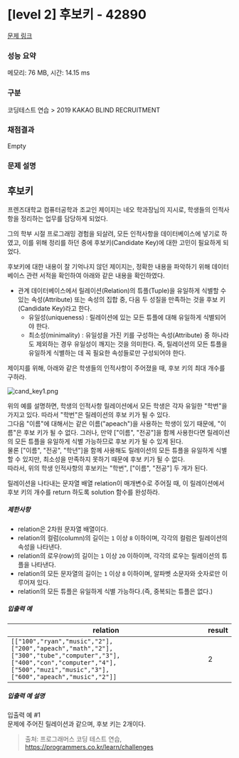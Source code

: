 # [level 2] 후보키 - 42890 

[문제 링크](https://school.programmers.co.kr/learn/courses/30/lessons/42890) 

### 성능 요약

메모리: 76 MB, 시간: 14.15 ms

### 구분

코딩테스트 연습 > 2019 KAKAO BLIND RECRUITMENT

### 채점결과

Empty

### 문제 설명

<h2>후보키</h2>

<p>프렌즈대학교 컴퓨터공학과 조교인 제이지는 네오 학과장님의 지시로, 학생들의 인적사항을 정리하는 업무를 담당하게 되었다.</p>

<p>그의 학부 시절 프로그래밍 경험을 되살려, 모든 인적사항을 데이터베이스에 넣기로 하였고, 이를 위해 정리를 하던 중에 후보키(Candidate Key)에 대한 고민이 필요하게 되었다.</p>

<p>후보키에 대한 내용이 잘 기억나지 않던 제이지는, 정확한 내용을 파악하기 위해 데이터베이스 관련 서적을 확인하여 아래와 같은 내용을 확인하였다.</p>

<ul>
<li>관계 데이터베이스에서 릴레이션(Relation)의 튜플(Tuple)을 유일하게 식별할 수 있는 속성(Attribute) 또는 속성의 집합 중, 다음 두 성질을 만족하는 것을 후보 키(Candidate Key)라고 한다.

<ul>
<li>유일성(uniqueness) : 릴레이션에 있는 모든 튜플에 대해 유일하게 식별되어야 한다.</li>
<li>최소성(minimality) : 유일성을 가진 키를 구성하는 속성(Attribute) 중 하나라도 제외하는 경우 유일성이 깨지는 것을 의미한다. 즉, 릴레이션의 모든 튜플을 유일하게 식별하는 데 꼭 필요한 속성들로만 구성되어야 한다.</li>
</ul></li>
</ul>

<p>제이지를 위해, 아래와 같은 학생들의 인적사항이 주어졌을 때, 후보 키의 최대 개수를 구하라.</p>

<p><img src="https://grepp-programmers.s3.amazonaws.com/files/production/f1a3a40ede/005eb91e-58e5-4109-9567-deb5e94462e3.jpg" title="" alt="cand_key1.png"></p>

<p>위의 예를 설명하면, 학생의 인적사항 릴레이션에서 모든 학생은 각자 유일한 "학번"을 가지고 있다. 따라서 "학번"은 릴레이션의 후보 키가 될 수 있다.<br>
그다음 "이름"에 대해서는 같은 이름("apeach")을 사용하는 학생이 있기 때문에, "이름"은 후보 키가 될 수 없다. 그러나, 만약 ["이름", "전공"]을 함께 사용한다면 릴레이션의 모든 튜플을 유일하게 식별 가능하므로 후보 키가 될 수 있게 된다.<br>
물론 ["이름", "전공", "학년"]을 함께 사용해도 릴레이션의 모든 튜플을 유일하게 식별할 수 있지만, 최소성을 만족하지 못하기 때문에 후보 키가 될 수 없다.<br>
따라서, 위의 학생 인적사항의 후보키는 "학번", ["이름", "전공"] 두 개가 된다.</p>

<p>릴레이션을 나타내는 문자열 배열 relation이 매개변수로 주어질 때, 이 릴레이션에서 후보 키의 개수를 return 하도록 solution 함수를 완성하라.</p>

<h5>제한사항</h5>

<ul>
<li>relation은 2차원 문자열 배열이다.</li>
<li>relation의 컬럼(column)의 길이는 <code>1</code> 이상 <code>8</code> 이하이며, 각각의 컬럼은 릴레이션의 속성을 나타낸다.</li>
<li>relation의 로우(row)의 길이는 <code>1</code> 이상 <code>20</code> 이하이며, 각각의 로우는 릴레이션의 튜플을 나타낸다.</li>
<li>relation의 모든 문자열의 길이는 <code>1</code> 이상 <code>8</code> 이하이며, 알파벳 소문자와 숫자로만 이루어져 있다.</li>
<li>relation의 모든 튜플은 유일하게 식별 가능하다.(즉, 중복되는 튜플은 없다.)</li>
</ul>

<h5>입출력 예</h5>
<table class="table">
        <thead><tr>
<th>relation</th>
<th>result</th>
</tr>
</thead>
        <tbody><tr>
<td><code>[["100","ryan","music","2"],["200","apeach","math","2"],["300","tube","computer","3"],["400","con","computer","4"],["500","muzi","music","3"],["600","apeach","music","2"]]</code></td>
<td>2</td>
</tr>
</tbody>
      </table>
<h5>입출력 예 설명</h5>

<p>입출력 예 #1<br>
문제에 주어진 릴레이션과 같으며, 후보 키는 2개이다.</p>


> 출처: 프로그래머스 코딩 테스트 연습, https://programmers.co.kr/learn/challenges